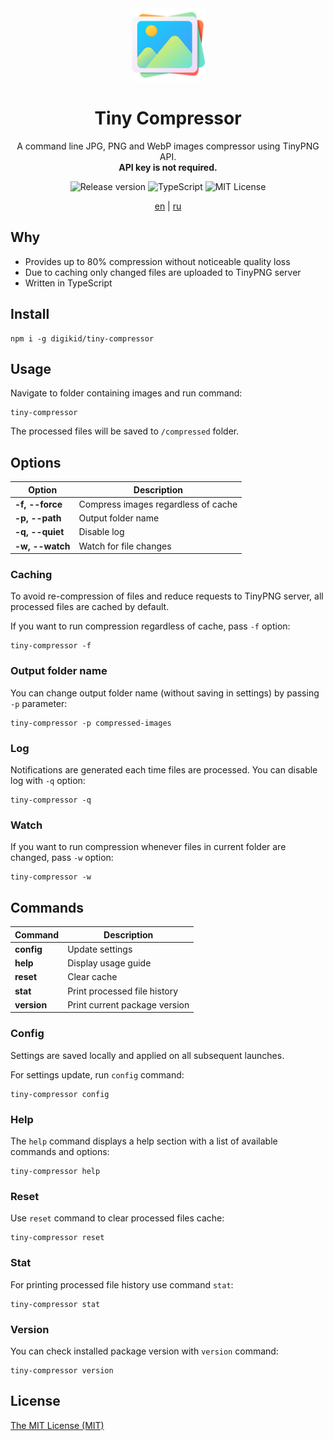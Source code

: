 <div align="center">
  <img alt="Tiny Compressor" src="https://github.com/digikid/tiny-compressor/raw/main/logo.png" height="117" />
  <h1>Tiny Compressor</h1>
  <p>A command line JPG, PNG and WebP images compressor using TinyPNG API.<br><b>API key is not required.</b></p>
  <img src="https://img.shields.io/github/release/digikid/tiny-compressor.svg?style=flat-square&logo=appveyor" alt="Release version">
  <img src="https://img.shields.io/github/languages/top/digikid/tiny-compressor.svg?style=flat-square&logo=appveyor" alt="TypeScript">
  <img src="https://img.shields.io/github/license/digikid/tiny-compressor.svg?style=flat-square&logo=appveyor" alt="MIT License">
  <p>
    <a href="https://github.com/digikid/tiny-compressor/blob/main/README.md">en</a> | <a href="https://github.com/digikid/tiny-compressor/blob/main/README-ru.md">ru</a></p>
</div>

## Why

- Provides up to 80% compression without noticeable quality loss
- Due to caching only changed files are uploaded to TinyPNG server
- Written in TypeScript

## Install

```shell
npm i -g digikid/tiny-compressor
```

## Usage

Navigate to folder containing images and run command:

```shell
tiny-compressor
```

The processed files will be saved to `/compressed` folder.

## Options

| Option             | Description                         |
|--------------------|-------------------------------------|
| <b>-f, --force</b> | Compress images regardless of cache |
| <b>-p, --path</b>  | Output folder name                  |
| <b>-q, --quiet</b> | Disable log                         |
| <b>-w, --watch</b> | Watch for file changes              |

### Caching

To avoid re-compression of files and reduce requests to TinyPNG server, all processed files are cached by default.

If you want to run compression regardless of cache, pass `-f` option:

```shell
tiny-compressor -f
```

### Output folder name

You can change output folder name (without saving in settings) by passing `-p` parameter:

```shell
tiny-compressor -p compressed-images
```

### Log

Notifications are generated each time files are processed. You can disable log with `-q` option:

```shell
tiny-compressor -q
```

### Watch

If you want to run compression whenever files in current folder are changed, pass `-w` option:

```shell
tiny-compressor -w
```

## Commands

| Command        | Description                   |
|----------------|-------------------------------|
| <b>config</b>  | Update settings               |
| <b>help</b>    | Display usage guide           |
| <b>reset</b>   | Clear cache                   |
| <b>stat</b>    | Print processed file history  |
| <b>version</b> | Print current package version |

### Config

Settings are saved locally and applied on all subsequent launches.

For settings update, run `config` command:

```shell
tiny-compressor config
```

### Help

The `help` command displays a help section with a list of available commands and options:

```shell
tiny-compressor help
```

### Reset

Use `reset` command to clear processed files cache:

```shell
tiny-compressor reset
```

### Stat

For printing processed file history use command `stat`:

```shell
tiny-compressor stat
```

### Version

You can check installed package version with `version` command:

```shell
tiny-compressor version
```

## License

[The MIT License (MIT)](LICENSE)
